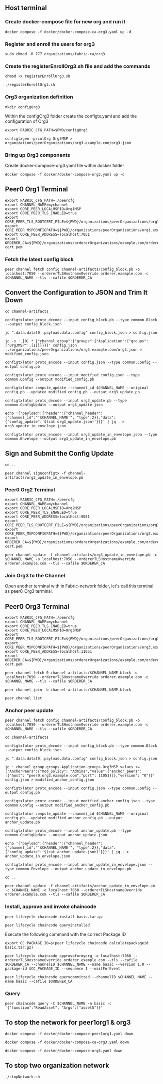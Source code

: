## Host terminal

### Create docker-compose file for new org and run it
```
docker compose -f docker/docker-compose-ca-org3.yaml up -d
```
### Register and enroll the users for org3
```
sudo chmod -R 777 organizations/fabric-ca/org3
```
### Create the registerEnrollOrg3.sh file and add the commands
```
chmod +x registerEnrollOrg3.sh
```
```
./registerEnrollOrg3.sh
```
### Org3 organization definition
```
mkdir configOrg3
```
Within the configOrg3 folder create the configtx.yaml and add the configuration of Org3
```
export FABRIC_CFG_PATH=$PWD/configOrg3
```
```
configtxgen -printOrg Org3MSP > organizations/peerOrganizations/org3.example.com/org3.json
```
### Bring up Org3 components

Create docker-compose-org3.yaml file within docker folder
```
docker compose -f docker/docker-compose-org3.yaml up -d
```


## Peer0 Org1 Terminal

```
export FABRIC_CFG_PATH=./peercfg
export CHANNEL_NAME=mychannel
export CORE_PEER_LOCALMSPID=Org1MSP
export CORE_PEER_TLS_ENABLED=true
export CORE_PEER_TLS_ROOTCERT_FILE=${PWD}/organizations/peerOrganizations/org1.example.com/peers/peer0.org1.example.com/tls/ca.crt
export CORE_PEER_MSPCONFIGPATH=${PWD}/organizations/peerOrganizations/org1.example.com/users/Admin@org1.example.com/msp
export CORE_PEER_ADDRESS=localhost:7051
export ORDERER_CA=${PWD}/organizations/ordererOrganizations/example.com/orderers/orderer.example.com/msp/tlscacerts/tlsca.example.com-cert.pem
```
### Fetch the latest config block
```
peer channel fetch config channel-artifacts/config_block.pb -o localhost:7050 --ordererTLSHostnameOverride orderer.example.com -c $CHANNEL_NAME --tls --cafile $ORDERER_CA
```
## Convert the Configuration to JSON and Trim It Down
```
cd channel-artifacts
```
```
configtxlator proto_decode --input config_block.pb --type common.Block --output config_block.json
```
```
jq ".data.data[0].payload.data.config" config_block.json > config.json
```
```
jq -s '.[0] * {"channel_group":{"groups":{"Application":{"groups": {"Org3MSP":.[1]}}}}}' config.json ../organizations/peerOrganizations/org3.example.com/org3.json > modified_config.json
```
```
configtxlator proto_encode --input config.json --type common.Config --output config.pb
```
```
configtxlator proto_encode --input modified_config.json --type common.Config --output modified_config.pb
```
```
configtxlator compute_update --channel_id $CHANNEL_NAME --original config.pb --updated modified_config.pb --output org3_update.pb
```
```
configtxlator proto_decode --input org3_update.pb --type common.ConfigUpdate --output org3_update.json
```
```
echo '{"payload":{"header":{"channel_header":{"channel_id":"'$CHANNEL_NAME'", "type":2}},"data":{"config_update":'$(cat org3_update.json)'}}}' | jq . > org3_update_in_envelope.json
```
```
configtxlator proto_encode --input org3_update_in_envelope.json --type common.Envelope --output org3_update_in_envelope.pb
```
## Sign and Submit the Config Update
```
cd ..
```
```
peer channel signconfigtx -f channel-artifacts/org3_update_in_envelope.pb
```
### Peer0 Org2 Terminal
```
export FABRIC_CFG_PATH=./peercfg
export CHANNEL_NAME=mychannel 
export CORE_PEER_LOCALMSPID=Org2MSP 
export CORE_PEER_TLS_ENABLED=true
export CORE_PEER_ADDRESS=localhost:9051 
export CORE_PEER_TLS_ROOTCERT_FILE=${PWD}/organizations/peerOrganizations/org2.example.com/peers/peer0.org2.example.com/tls/ca.crt
export CORE_PEER_MSPCONFIGPATH=${PWD}/organizations/peerOrganizations/org2.example.com/users/Admin@org2.example.com/msp
export ORDERER_CA=${PWD}/organizations/ordererOrganizations/example.com/orderers/orderer.example.com/msp/tlscacerts/tlsca.example.com-cert.pem
```
```
peer channel update -f channel-artifacts/org3_update_in_envelope.pb -c $CHANNEL_NAME -o localhost:7050 --ordererTLSHostnameOverride orderer.example.com --tls --cafile $ORDERER_CA
```
### Join Org3 to the Channel

Open another terminal with in Fabric-network folder, let's call this terminal as peer0_Org3 terminal.

## Peer0 Org3 Terminal
```
export FABRIC_CFG_PATH=./peercfg
export CHANNEL_NAME=mychannel
export CORE_PEER_TLS_ENABLED=true
export CORE_PEER_LOCALMSPID=Org3MSP
export CORE_PEER_TLS_ROOTCERT_FILE=${PWD}/organizations/peerOrganizations/org3.example.com/peers/peer0.org3.example.com/tls/ca.crt
export CORE_PEER_MSPCONFIGPATH=${PWD}/organizations/peerOrganizations/org3.example.com/users/Admin@org3.example.com/msp
export CORE_PEER_ADDRESS=localhost:11051
export ORDERER_CA=${PWD}/organizations/ordererOrganizations/example.com/orderers/orderer.example.com/msp/tlscacerts/tlsca.example.com-cert.pem
```
```
peer channel fetch 0 channel-artifacts/$CHANNEL_NAME.block -o localhost:7050 --ordererTLSHostnameOverride orderer.example.com -c $CHANNEL_NAME --tls --cafile $ORDERER_CA
```
```
peer channel join -b channel-artifacts/$CHANNEL_NAME.block
```
```
peer channel list
```
### Anchor peer update
```
peer channel fetch config channel-artifacts/config_block.pb -o localhost:7050 --ordererTLSHostnameOverride orderer.example.com -c $CHANNEL_NAME --tls --cafile $ORDERER_CA
```
```
cd channel-artifacts
```
```
configtxlator proto_decode --input config_block.pb --type common.Block --output config_block.json
```
```
jq ".data.data[0].payload.data.config" config_block.json > config.json
```
```
jq '.channel_group.groups.Application.groups.Org3MSP.values += {"AnchorPeers":{"mod_policy": "Admins","value":{"anchor_peers": [{"host": "peer0.org3.example.com","port": 11051}]},"version": "0"}}' config.json > modified_anchor_config.json
```
```
configtxlator proto_encode --input config.json --type common.Config --output config.pb
```
```
configtxlator proto_encode --input modified_anchor_config.json --type common.Config --output modified_anchor_config.pb
```
```
configtxlator compute_update --channel_id $CHANNEL_NAME --original config.pb --updated modified_anchor_config.pb --output anchor_update.pb
```
```
configtxlator proto_decode --input anchor_update.pb --type common.ConfigUpdate --output anchor_update.json
```
```
echo '{"payload":{"header":{"channel_header":{"channel_id":"'$CHANNEL_NAME'", "type":2}},"data":{"config_update":'$(cat anchor_update.json)'}}}' | jq . > anchor_update_in_envelope.json
```
```
configtxlator proto_encode --input anchor_update_in_envelope.json --type common.Envelope --output anchor_update_in_envelope.pb
```
```
cd ..
```
````
peer channel update -f channel-artifacts/anchor_update_in_envelope.pb -c $CHANNEL_NAME -o localhost:7050 --ordererTLSHostnameOverride orderer.example.com --tls --cafile $ORDERER_CA
````
### Install, approve and invoke chaincode
```
peer lifecycle chaincode install basic.tar.gz
```
```
peer lifecycle chaincode queryinstalled
```
Execute the following command with the correct Package ID
```
export CC_PACKAGE_ID=$(peer lifecycle chaincode calculatepackageid basic.tar.gz)
```
```
peer lifecycle chaincode approveformyorg -o localhost:7050 --ordererTLSHostnameOverride orderer.example.com --tls --cafile $ORDERER_CA --channelID $CHANNEL_NAME --name basic --version 1.0 --package-id $CC_PACKAGE_ID --sequence 1 --waitForEvent
```
```
peer lifecycle chaincode querycommitted --channelID $CHANNEL_NAME --name basic --cafile $ORDERER_CA
```
### Query
```
peer chaincode query -C $CHANNEL_NAME -n basic -c '{"function":"ReadAsset", "Args":["asset5"]}'
```
## To stop the network for peer1org1 & org3 
```
docker compose -f docker/docker-compose-peer1org1.yaml down

docker compose -f docker/docker-compose-ca-org3.yaml down

docker compose -f docker/docker-compose-org3.yaml down
```

## To stop two organization network
```
./stopNetwork.sh

```
